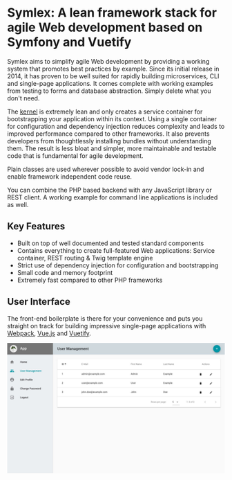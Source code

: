 # Symlex: A lean framework stack for agile Web development based on Symfony and Vuetify

Symlex aims to simplify agile Web development by providing a working system that promotes best practices by example.
Since its initial release in 2014, it has proven to be well suited for rapidly building microservices, 
CLI and single-page applications. It comes complete with working examples from testing to forms and database 
abstraction. Simply delete what you don't need.

The [kernel](https://github.com/symlex/di-microkernel) is extremely lean and only creates a 
service container for bootstrapping your application within its context.
Using a single container for configuration and dependency injection reduces complexity and leads to improved 
performance compared to other frameworks.
It also prevents developers from thoughtlessly installing bundles without understanding
them. The result is less bloat and simpler, more maintainable and testable code that is fundamental for agile development.
            
Plain classes are used wherever possible to avoid vendor lock-in and enable framework independent code reuse.

You can combine the PHP based backend with any JavaScript library or REST client. 
A working example for command line applications is included as well.

## Key Features ##

- Built on top of well documented and tested standard components
- Contains everything to create full-featured Web applications: Service container, REST routing & Twig template engine
- Strict use of dependency injection for configuration and bootstrapping
- Small code and memory footprint
- Extremely fast compared to other PHP frameworks

## User Interface ##

The front-end boilerplate is there for your convenience and puts you straight on track for 
building impressive single-page applications with [Webpack](https://webpack.js.org/), [Vue.js](https://vuejs.org/) and [Vuetify](https://vuetifyjs.com/en/). 

![Screenshot](img/screenshot.jpg)